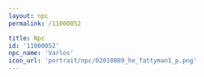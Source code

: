 ```yaml
---
layout: npc
permalink: /11000052

title: Npc
id: '11000052'
npc_name: 'Varlos'
icon_url: 'portrait/npc/02010089_he_fattyman1_p.png'
---
```

